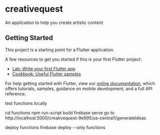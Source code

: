# creativequest

An application to help you create artistic content

## Getting Started

This project is a starting point for a Flutter application.

A few resources to get you started if this is your first Flutter project:

- [Lab: Write your first Flutter app](https://flutter.dev/docs/get-started/codelab)
- [Cookbook: Useful Flutter samples](https://flutter.dev/docs/cookbook)

For help getting started with Flutter, view our
[online documentation](https://flutter.dev/docs), which offers tutorials,
samples, guidance on mobile development, and a full API reference.

test functions locally

cd functions
npm run-script build
firebase serve
go to http://localhost:5000/creativequest-9e995/us-central1/generateIdeas

deploy functions
firebase deploy --only functions

